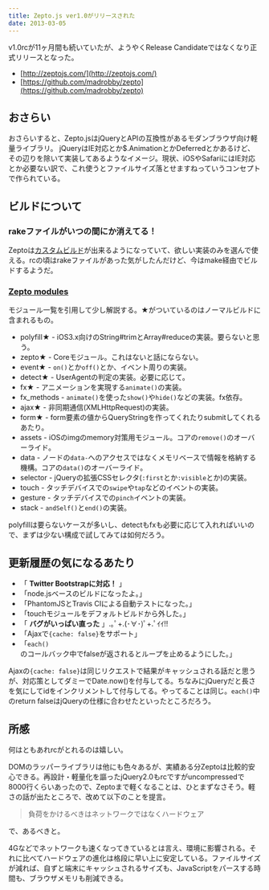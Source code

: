 ```yaml
---
title: Zepto.js ver1.0がリリースされた
date: 2013-03-05
---
```


v1.0rcが11ヶ月間も続いていたが、ようやくRelease Candidateではなくなり正式リリースとなった。

- [http://zeptojs.com/](http://zeptojs.com/)
- [https://github.com/madrobby/zepto](https://github.com/madrobby/zepto)

## おさらい

おさらいすると、Zepto.jsはjQueryとAPIの互換性があるモダンブラウザ向け軽量ライブラリ。
jQueryはIE対応とか$.AnimationとかDeferredとかあるけど、その辺りを除いて実装してあるようなイメージ。現状、iOSやSafariにはIE対応とか必要ない訳で、これ使うとファイルサイズ落とせますねっていうコンセプトで作られている。

## ビルドについて

### rakeファイルがいつの間にか消えてる！

Zeptoは[カスタムビルド](https://github.com/madrobby/zepto#building)が出来るようになっていて、欲しい実装のみを選んで使える。rcの頃はrakeファイルがあった気がしたんだけど、今はmake経由でビルドするようだ。

### [Zepto modules](https://github.com/madrobby/zepto#zepto-modules)

モジュール一覧を引用して少し解説する。★がついているのはノーマルビルドに含まれるもの。

- polyfill★ - iOS3.x向けのString#trimとArray#reduceの実装。要らないと思う。
- zepto★ - Coreモジュール。これはないと話にならない。
- event★ - `on()`とか`off()`とか、イベント周りの実装。
- detect★ - UserAgentの判定の実装。必要に応じて。
- fx★ - アニメーションを実現する`animate()`の実装。
- fx_methods - `animate()`を使った`show()`や`hide()`などの実装。fx依存。
- ajax★ - 非同期通信(XMLHttpRequest)の実装。
- form★ - form要素の値からQueryStringを作ってくれたりsubmitしてくれるあたり。
- assets - iOSのimgのmemory対策用モジュール。コアの`remove()`のオーバーライド。
- data - ノードの`data-`へのアクセスではなくメモリベースで情報を格納する機構。コアの`data()`のオーバーライド。
- selector - jQueryの拡張CSSセレクタ(`:first`とか`:visible`とか)の実装。
- touch - タッチデバイスでの`swipe`や`tap`などのイベントの実装。
- gesture - タッチデバイスでの`pinch`イベントの実装。
- stack - `andSelf()`と`end()`の実装。

polyfillは要らないケースが多いし、detectもfxも必要に応じて入れればいいので、まずは少ない構成で試してみては如何だろう。

## 更新履歴の気になるあたり

- 「 **Twitter Bootstrapに対応！** 」
- 「node.jsベースのビルドになったよ。」
- 「PhantomJSとTravis CIによる自動テストになった。」
- 「touchモジュールをデフォルトビルドから外した。」
- 「 **バグがいっぱい直った** 」.｡ﾟ+.(･∀･)ﾟ+.ﾟｲｲ!!
- 「Ajaxで`{cache: false}`をサポート」
- 「`each()`のコールバック中でfalseが返されるとループを止めるようにした。」

Ajaxの`{cache: false}`は同じリクエストで結果がキャッシュされる話だと思うが、対応策としてダミーでDate.now()を付与してる。ちなみにjQueryだと長さを気にしてidをインクリメントして付与してる。やってることは同じ。`each()`中のreturn falseはjQueryの仕様に合わせたといったところだろう。

## 所感

何はともあれrcがとれるのは嬉しい。

DOMのラッパーライブラリは他にも色々あるが、実績ある分Zeptoは比較的安心できる。再設計・軽量化を謳ったjQuery2.0もrcですがuncompressedで8000行くらいあったので、Zeptoまで軽くなることは、ひとまずなさそう。軽さの話が出たところで、改めて以下のことを提言。

> 負荷をかけるべきはネットワークではなくハードウェア

で、あるべきと。

4Gなどでネットワークも速くなってきているとは言え、環境に影響される。それに比べてハードウェアの進化は格段に早い上に安定している。ファイルサイズが減れば、自ずと端末にキャッシュされるサイズも、JavaScriptをパースする時間も、ブラウザメモリも削減できる。

